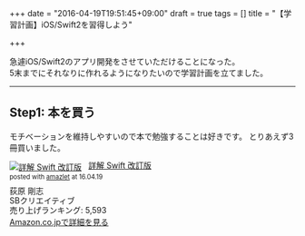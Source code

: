 +++
date = "2016-04-19T19:51:45+09:00"
draft = true
tags = []
title = "【学習計画】iOS/Swift2を習得しよう"

+++

急遽iOS/Swift2のアプリ開発をさせていただけることになった。  
5末までにそれなりに作れるようになりたいので学習計画を立てました。

<hr>

## Step1: 本を買う

モチベーションを維持しやすいので本で勉強することは好きです。
とりあえず3冊買いました。

<div class="amazlet-box" style="margin-bottom:0px;"><div class="amazlet-image" style="float:left;margin:0px 12px 1px 0px;"><a href="http://www.amazon.co.jp/exec/obidos/ASIN/4797386258" name="amazletlink" target="_blank"><img src="http://ecx.images-amazon.com/images/I/51-XJjg8H%2BL._SL160_.jpg" alt="詳解 Swift 改訂版" style="border: none;" /></a></div><div class="amazlet-info" style="line-height:120%; margin-bottom: 10px"><div class="amazlet-name" style="margin-bottom:10px;line-height:120%"><a href="http://www.amazon.co.jp/exec/obidos/ASIN/4797386258" name="amazletlink" target="_blank">詳解 Swift 改訂版</a><div class="amazlet-powered-date" style="font-size:80%;margin-top:5px;line-height:120%">posted with <a href="http://www.amazlet.com/" title="amazlet" target="_blank">amazlet</a> at 16.04.19</div></div><div class="amazlet-detail">荻原 剛志 <br />SBクリエイティブ <br />売り上げランキング: 5,593<br /></div><div class="amazlet-sub-info" style="float: left;"><div class="amazlet-link" style="margin-top: 5px"><a href="http://www.amazon.co.jp/exec/obidos/ASIN/4797386258" name="amazletlink" target="_blank">Amazon.co.jpで詳細を見る</a></div></div></div><div class="amazlet-footer" style="clear: left"></div></div>
